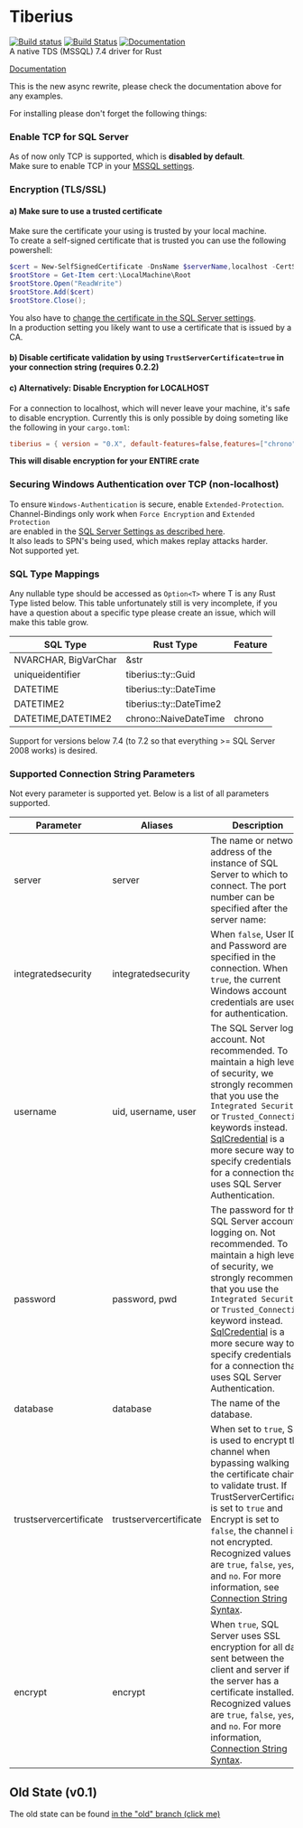 # Tiberius
[![Build status](https://ci.appveyor.com/api/projects/status/ei34it5ppntytrev/branch/master?svg=true)](https://ci.appveyor.com/project/steffengy/tiberius/branch/master)
[![Build Status](https://travis-ci.org/steffengy/tiberius.svg?branch=master)](https://travis-ci.org/steffengy/tiberius)
[![Documentation](https://docs.rs/tiberius/badge.svg)](https://docs.rs/tiberius)  
A native TDS (MSSQL) 7.4 driver for Rust

[Documentation](https://docs.rs/tiberius) 

This is the new async rewrite, please check the documentation above for any examples.

For installing please don't forget the following things:

### Enable TCP for SQL Server
As of now only TCP is supported, which is **disabled by default**.  
Make sure to enable TCP in your [MSSQL settings](https://technet.microsoft.com/en-us/library/hh231672(v=sql.110).aspx).

### Encryption (TLS/SSL)

#### a) Make sure to use a trusted certificate
Make sure the certificate your using is trusted by your local machine.  
To create a self-signed certificate that is trusted you can use the following powershell:
```powershell
$cert = New-SelfSignedCertificate -DnsName $serverName,localhost -CertStoreLocation cert:\LocalMachine\My
$rootStore = Get-Item cert:\LocalMachine\Root
$rootStore.Open("ReadWrite")
$rootStore.Add($cert)
$rootStore.Close();
```
You also have to [change the certificate in the SQL Server settings](https://support.microsoft.com/en-us/help/316898/how-to-enable-ssl-encryption-for-an-instance-of-sql-server-by-using-microsoft-management-console).  
In a production setting you likely want to use a certificate that is issued by a CA.

#### b) Disable certificate validation by using `TrustServerCertificate=true` in your connection string (requires 0.2.2)

#### c) Alternatively: Disable Encryption for LOCALHOST
For a connection to localhost, which will never leave your machine, it's safe to disable encryption.
Currently this is only possible by doing someting like the following in your `cargo.toml`:
```toml
tiberius = { version = "0.X", default-features=false,features=["chrono"] }
```
**This will disable encryption for your ENTIRE crate**  

### Securing Windows Authentication over TCP (non-localhost)
To ensure `Windows-Authentication` is secure, enable `Extended-Protection`.  
Channel-Bindings only work when `Force Encryption` and `Extended Protection`  
are enabled in the [SQL Server Settings as described here](https://docs.microsoft.com/en-us/sql/database-engine/configure-windows/connect-to-the-database-engine-using-extended-protection).  
It also leads to SPN's being used, which makes replay attacks harder.  
Not supported yet.  

### SQL Type Mappings
Any nullable type should be accessed as `Option<T>` where T is any Rust Type listed below.
This table unfortunately still is very incomplete, if you have a question about a specific
type please create an issue, which will make this table grow.

|SQL Type|Rust Type|Feature|
|--------|--------|-------|
|NVARCHAR, BigVarChar|&str|
|uniqueidentifier|tiberius::ty::Guid|
|DATETIME|tiberius::ty::DateTime
|DATETIME2|tiberius::ty::DateTime2
|DATETIME,DATETIME2|chrono::NaiveDateTime|chrono|
Support for versions below 7.4 (to 7.2 so that everything >= SQL Server 2008 works) is desired.

### Supported Connection String Parameters

Not every parameter is supported yet. Below is a list of all parameters supported.

|Parameter|Aliases|Description|
|--------|--------|--------|
|server|server|The name or network address of the instance of SQL Server to which to connect. The port number can be specified after the server name:|
|integratedsecurity|integratedsecurity|When `false`, User ID and Password are specified in the connection. When `true`, the current Windows account credentials are used for authentication.|
|username|uid, username, user|The SQL Server login account. Not recommended. To maintain a high level of security, we strongly recommend that you use the `Integrated Security` or `Trusted_Connection` keywords instead. [SqlCredential](https://docs.microsoft.com/en-us/dotnet/api/system.data.sqlclient.sqlcredential?view=netframework-4.7.2) is a more secure way to specify credentials for a connection that uses SQL Server Authentication.|
|password|password, pwd|The password for the SQL Server account logging on. Not recommended. To maintain a high level of security, we strongly recommend that you use the `Integrated Security` or `Trusted_Connection` keyword instead. [SqlCredential](https://docs.microsoft.com/en-us/dotnet/api/system.data.sqlclient.sqlcredential?view=netframework-4.7.2) is a more secure way to specify credentials for a connection that uses SQL Server Authentication.|
|database|database|The name of the database.|
|trustservercertificate|trustservercertificate|When set to `true`, SSL is used to encrypt the channel when bypassing walking the certificate chain to validate trust. If TrustServerCertificate is set to `true` and Encrypt is set to `false`, the channel is not encrypted. Recognized values are `true`, `false`, `yes`, and `no`. For more information, see [Connection String Syntax](https://docs.microsoft.com/en-us/dotnet/framework/data/adonet/connection-string-syntax?view=netframework-4.7.2).|
|encrypt|encrypt|When `true`, SQL Server uses SSL encryption for all data sent between the client and server if the server has a certificate installed. Recognized values are `true`, `false`, `yes`, and `no`. For more information, [Connection String Syntax](https://docs.microsoft.com/en-us/dotnet/framework/data/adonet/connection-string-syntax?view=netframework-4.7.2).|


## Old State (v0.1)
The old state can be found [in the "old" branch (click me)](https://github.com/steffengy/tiberius/tree/old)
